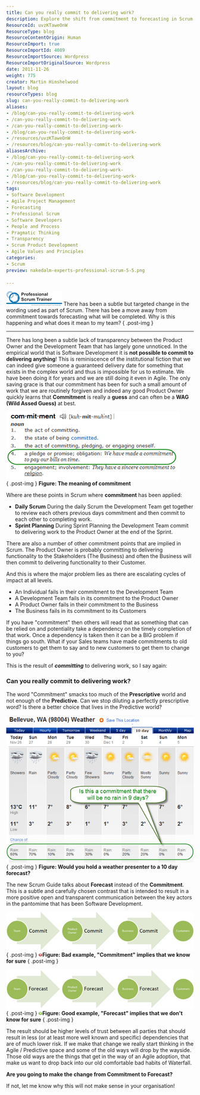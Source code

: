 ```yaml
---
title: Can you really commit to delivering work?
description: Explore the shift from commitment to forecasting in Scrum. Discover how this change fosters transparency and trust within your development team.
ResourceId: uvzKTaweOnW
ResourceType: blog
ResourceContentOrigin: Human
ResourceImport: true
ResourceImportId: 4089
ResourceImportSource: Wordpress
ResourceImportOriginalSource: Wordpress
date: 2011-11-26
weight: 775
creator: Martin Hinshelwood
layout: blog
resourceTypes: blog
slug: can-you-really-commit-to-delivering-work
aliases:
- /blog/can-you-really-commit-to-delivering-work
- /can-you-really-commit-to-delivering-work
- /can-you-really-commit-to-delivering-work-
- /blog/can-you-really-commit-to-delivering-work-
- /resources/uvzKTaweOnW
- /resources/blog/can-you-really-commit-to-delivering-work
aliasesArchive:
- /blog/can-you-really-commit-to-delivering-work
- /can-you-really-commit-to-delivering-work
- /can-you-really-commit-to-delivering-work-
- /blog/can-you-really-commit-to-delivering-work-
- /resources/blog/can-you-really-commit-to-delivering-work
tags:
- Software Development
- Agile Project Management
- Forecasting
- Professional Scrum
- Software Developers
- People and Process
- Pragmatic Thinking
- Transparency
- Scrum Product Development
- Agile Values and Principles
categories:
- Scrum
preview: nakedalm-experts-professional-scrum-5-5.png

---
```

[![PST Logo 2](images/PST-Logo-2_thumb-8-8.png "PST Logo 2")](http://blog.hinshelwood.com/files/2011/11/PST-Logo-2.png) There has been a subtle but targeted change in the wording used as part of Scrum. There has bee a move away from commitment towards forecasting what will be completed. Why is this happening and what does it mean to my team?
{ .post-img }

---

There has long been a subtle lack of transparency between the Product Owner and the Development Team that has largely gone unnoticed. In the empirical world that is Software Development it is **not possible to commit to delivering anything**! This is reminiscence of the institutional fiction that we can indeed give someone a guaranteed delivery date for something that exists in the complex world and thus is impossible for us to estimate. We have been doing it for years and we are still doing it even in Agile. The only saving grace is that our commitment has been for such a small amount of work that we are routinely forgiven and indeed any good Product Owner quickly learns that **Commitment** is really a **guess** and can often be a **WAG (Wild Assed Guess)** at best.

[![image](images/image_thumb7-2-2.png "image")](http://blog.hinshelwood.com/files/2011/11/image14.png)  
{ .post-img }
**Figure: The meaning of commitment**

Where are these points in Scrum where **commitment** has been applied:

- **Daily Scrum**
  During the daily Scrum the Development Team get together to review each others previous days commitment and then commit to each other to completing work.
- **Sprint Planning**
  During Sprint Planning the Development Team commit to delivering work to the Product Owner at the end of the Sprint.

There are also a number of other commitment points that are implied in Scrum. The Product Owner is probably committing to delivering functionality to the Stakeholders (The Business) and often the Business will then commit to delivering functionality to their Customer.

And this is where the major problem lies as there are escalating cycles of impact at all levels.

- An Individual fails in their commitment to the Development Team
- A Development Team fails in its commitment to the Product Owner
- A Product Owner fails in their commitment to the Business
- The Business fails in its commitment to its Customers

If you have "commitment" then others will read that as something that can be relied on and potentiality take a dependency on the timely completion of that work. Once a dependency is taken then it can be a BIG problem if things go south. What if your Sales teams have made commitments to old customers to get them to say and to new customers to get them to change to you?

This is the result of **_committing_** to delivering work, so I say again:

### Can you really commit to delivering work?

The word "Commitment" smacks too much of the **Prescriptive** world and not enough of the **Predictive**. Can we stop diluting a perfectly prescriptive word? Is there a better choice that lives in the Predictive world?

[![image](images/image_thumb8-3-3.png "image")](http://blog.hinshelwood.com/files/2011/11/image15.png)  
{ .post-img }
**Figure: Would you hold a weather presenter to a 10 day forecast?**

The new Scrum Guide talks about **Forecast** instead of the **Commitment**. This is a subtle and carefully chosen contrast that is intended to result in a more positive open and transparent communication between the key actors in the pantomime that has been Software Development.

[![image](images/image_thumb9-4-4.png "image")](http://blog.hinshelwood.com/files/2011/11/image16.png)  
{ .post-img }
**[![o_Error-icon](images/o_Error-icon_thumb1-6-6.png "o_Error-icon")](http://blog.hinshelwood.com/files/2011/11/o_Error-icon2.png)Figure: Bad example, "Commitment" implies that we know for sure**
{ .post-img }

[![image](images/image_thumb10-1-1.png "image")](http://blog.hinshelwood.com/files/2011/11/image17.png)  
{ .post-img }
[![o_Tick-icon](images/o_Tick-icon_thumb1-7-7.png "o_Tick-icon")](http://blog.hinshelwood.com/files/2011/11/o_Tick-icon1.png)**Figure: Good example, "Forecast" implies that we don't know for sure**
{ .post-img }

The result should be higher levels of trust between all parties that should result in less (or at least more well known and specific) dependencies that are of much lower risk. If we make that change we really start thinking in the Agile / Predictive space and some of the old ways will drop by the wayside. Those old ways are the things that get in the way of an Agile adoption, that make us want to drop back into our old comfortable bad habits of Waterfall.

**Are you going to make the change from Commitment to Forecast?**

If not, let me know why this will not make sense in your organisation!

